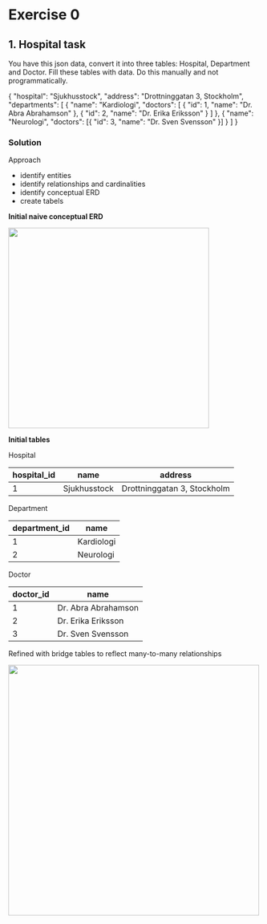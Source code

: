 # Exercise 0
## 1. Hospital task
You have this json data, convert it into three tables: Hospital, Department and Doctor. Fill these tables with data. Do this manually and not programmatically.

{
  "hospital": "Sjukhusstock",
  "address": "Drottninggatan 3, Stockholm",
  "departments": [
    {
      "name": "Kardiologi",
      "doctors": [
        { "id": 1, "name": "Dr. Abra Abrahamson" },
        { "id": 2, "name": "Dr. Erika Eriksson" }
      ]
    },
    {
      "name": "Neurologi",
      "doctors": [{ "id": 3, "name": "Dr. Sven Svensson" }]
    }
  ]
}

### Solution
Approach
- identify entities
- identify relationships and cardinalities
- identify conceptual ERD
- create tabels
  
**Initial naive conceptual ERD**

<img src="../assets/initial_conceptual_model_ex1.png" width="400">

**Initial tables**

Hospital

| hospital_id | name         | address                     |
| ----------- | ------------ | --------------------------- |
| 1           | Sjukhusstock | Drottninggatan 3, Stockholm |

Department

| department_id | name       |
| ------------- | ---------- |
| 1             | Kardiologi |
| 2             | Neurologi  |

Doctor

| doctor_id | name                |
| --------- | ------------------- |
| 1         | Dr. Abra Abrahamson |
| 2         | Dr. Erika Eriksson  |
| 3         | Dr. Sven Svensson   |

Refined with bridge tables to reflect many-to-many relationships

<img src="../assets/conceptual_hospital_ex0_1.png" width="500">
